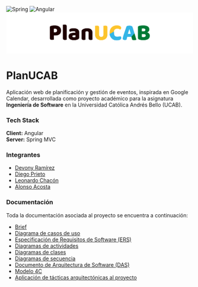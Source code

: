 ![Spring](https://img.shields.io/badge/Spring-6DB33F?style=flat&logo=spring&logoColor=white)
![Angular](https://img.shields.io/badge/Angular-0F0F11?style=flat&logo=angular&logoColor=white)
![App Screenshot](src/LogoReadme(1).png)

# PlanUCAB

Aplicación web de planificación y gestión de eventos, inspirada en Google Calendar, desarrollada como proyecto académico para la asignatura **Ingeniería de Software** en la Universidad Católica Andrés Bello (UCAB).

###  Tech Stack

**Client:** Angular  
**Server:** Spring MVC


### Integrantes

- [Devony Ramírez](https://www.github.com/devonyramirez)
- [Diego Prieto](https://www.github.com/diegoprietoucab)
- [Leonardo Chacón](https://www.github.com/leonardochch)
- [Alonso Acosta](https://www.github.com/acostalf-prog)

### Documentación
Toda la documentación asociada al proyecto se encuentra a continuación:

- [Brief]()
- [Diagrama de casos de uso]()
- [Especificación de Requisitos de Software (ERS)]()
- [Diagramas de actividades]()
- [Diagramas de clases]()
- [Diagramas de secuencia]()
- [Documento de Arquitectura de Software (DAS)]()
- [Modelo 4C]()
- [Aplicación de tácticas arquitectónicas al proyecto]()
